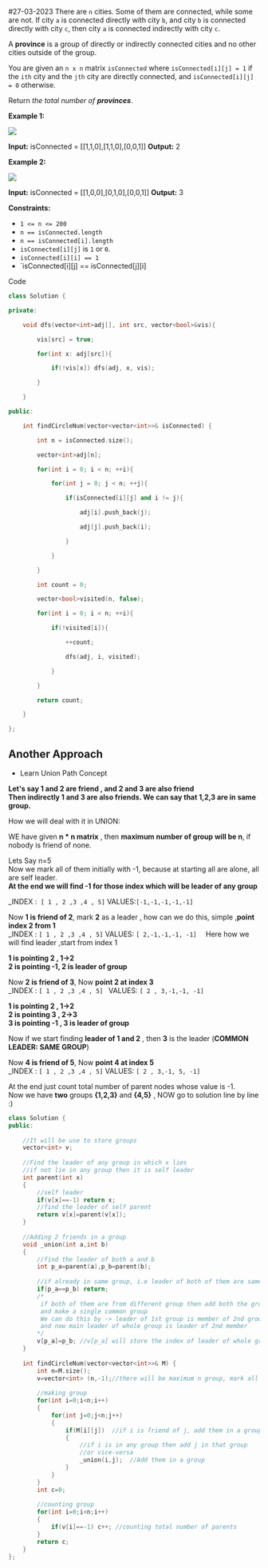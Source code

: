 #27-03-2023
There are `n` cities. Some of them are connected, while some are not. If city `a` is connected directly with city `b`, and city `b` is connected directly with city `c`, then city `a` is connected indirectly with city `c`.

A **province** is a group of directly or indirectly connected cities and no other cities outside of the group.

You are given an `n x n` matrix `isConnected` where `isConnected[i][j] = 1` if the `ith` city and the `jth` city are directly connected, and `isConnected[i][j] = 0` otherwise.

Return _the total number of **provinces**_.

**Example 1:**

![](https://assets.leetcode.com/uploads/2020/12/24/graph1.jpg)

**Input:** isConnected = [[1,1,0],[1,1,0],[0,0,1]]
**Output:** 2

**Example 2:**

![](https://assets.leetcode.com/uploads/2020/12/24/graph2.jpg)

**Input:** isConnected = [[1,0,0],[0,1,0],[0,0,1]]
**Output:** 3

**Constraints:**

-   `1 <= n <= 200`
-   `n == isConnected.length`
-   `n == isConnected[i].length`
-   `isConnected[i][j]` is `1` or `0`.
-   `isConnected[i][i] == 1`
-   `isConnected[i][j] == isConnected[j][i]

Code

```cpp
class Solution {

private:

    void dfs(vector<int>adj[], int src, vector<bool>&vis){

        vis[src] = true;

        for(int x: adj[src]){

            if(!vis[x]) dfs(adj, x, vis);

        }

    }

public:

    int findCircleNum(vector<vector<int>>& isConnected) {

        int n = isConnected.size();

        vector<int>adj[n];

        for(int i = 0; i < n; ++i){

            for(int j = 0; j < n; ++j){

                if(isConnected[i][j] and i != j){

                    adj[i].push_back(j);

                    adj[j].push_back(i);

                }

            }

        }

        int count = 0;

        vector<bool>visited(n, false);

        for(int i = 0; i < n; ++i){

            if(!visited[i]){

                ++count;

                dfs(adj, i, visited);

            }

        }

        return count;

    }

};
```


## Another Approach

- Learn Union Path Concept

**Let's say 1 and 2 are friend , and 2 and 3 are also friend  
Then indirectly 1 and 3 are also friends. We can say that 1,2,3 are in same group.**

How we will deal with it in UNION:

WE have given **n * n matrix** , then **maximum number of group will be n**, if nobody is friend of none.

Lets Say n=5  
Now we mark all of them initially with -1, because at starting all are alone, all are self leader.  
**At the end we will find -1 for those index which will be leader of any group**

_INDEX :  ```[ 1 , 2 ,3 ,4 , 5]```
VALUES:```[-1,-1,-1,-1,-1]```

Now **1 is friend of 2**, mark **2** as a leader , how can we do this, simple ,**point index 2 from 1**  
_INDEX : `[ 1 , 2 ,3 ,4 , 5]`
VALUES: ``[ 2,-1,-1,-1, -1]  ``
Here how we will find leader ,start from index 1

**1 is pointing 2 , 1->2  
2 is pointing -1, 2 is leader of group**

Now **2 is friend of 3**, Now **point 2 at index 3**  
_INDEX : `[ 1 , 2 ,3 ,4 , 5] `
VALUES: `[ 2 , 3,-1,-1, -1]`

**1 is pointing 2 , 1->2  
2 is pointing 3 , 2->3  
3 is pointing -1 , 3 is leader of group**

Now if we start finding **leader of 1 and 2** , then **3** is the leader (**COMMON LEADER: SAME GROUP**)

Now **4 is friend of 5**, Now **point 4 at index 5**  
_INDEX : `[ 1 , 2 ,3 ,4 , 5]`
VALUES: `[ 2 , 3,-1, 5, -1]`

At the end just count total number of parent nodes whose value is -1.  
Now we have **two** groups **{1,2,3}** and **{4,5}** , NOW go to solution line by line :)

```cpp
class Solution {
public:
    
    //It will be use to store groups
    vector<int> v;
    
    //Find the leader of any group in which x lies
    //if not lie in any group then it is self leader
    int parent(int x)
    {
        //self leader
        if(v[x]==-1) return x; 
        //find the leader of self parent
        return v[x]=parent(v[x]);
    }
    
    //Adding 2 friends in a group
    void _union(int a,int b)
    {
        //find the leader of both a and b
        int p_a=parent(a),p_b=parent(b);
        
        //if already in same group, i.e leader of both of them are same then return
        if(p_a==p_b) return; 
        /*
         if both of them are from different group then add both the groups 
         and make a single common group
         We can do this by -> leader of 1st group is member of 2nd group 
         and now main leader of whole group is leader of 2nd member
        */ 
        v[p_a]=p_b; //v[p_a] will store the index of leader of whole group
    }
    
    int findCircleNum(vector<vector<int>>& M) { 
        int n=M.size();
        v=vector<int> (n,-1);//there will be maximum n group, mark all as a leader
        
        //making group
        for(int i=0;i<n;i++)
        {
            for(int j=0;j<n;j++)
            {
                if(M[i][j])  //if i is friend of j, add them in a group
                { 
                    //if i is in any group then add j in that group
                    //or vice-versa
                    _union(i,j);  //Add them in a group
                }
            }
        }
        int c=0; 
        
        //counting group
        for(int i=0;i<n;i++)
        {
            if(v[i]==-1) c++; //counting total number of parents
        }
        return c; 
    }
};
```